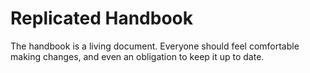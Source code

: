 # Replicated Handbook

The handbook is a living document. Everyone should feel comfortable making changes, and even an obligation to keep it up to date.

